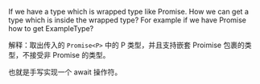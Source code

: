 If we have a type which is wrapped type like Promise. How we can get a type which is inside the wrapped type? For example if we have Promise<ExampleType> how to get ExampleType?

解释：取出传入的 `Promise<P>` 中的 P 类型，并且支持嵌套 Proimise 包裹的类型，不接受非 Promise 的类型。

也就是手写实现一个 await 操作符。

